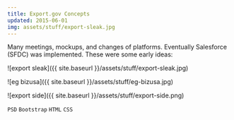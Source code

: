 ```yaml
---
title: Export.gov Concepts
updated: 2015-06-01
img: assets/stuff/export-sleak.jpg
---
```


Many meetings, mockups, and changes of platforms. Eventually Salesforce (SFDC) was implemented. These were some early ideas:

![export sleak]({{ site.baseurl }}/assets/stuff/export-sleak.jpg)

![eg bizusa]({{ site.baseurl }}/assets/stuff/eg-bizusa.jpg)

![export side]({{ site.baseurl }}/assets/stuff/export-side.png)

`PSD` `Bootstrap` `HTML` `CSS` 